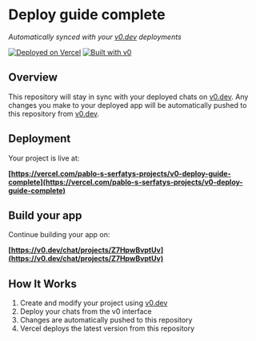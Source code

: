 # Deploy guide complete

*Automatically synced with your [v0.dev](https://v0.dev) deployments*

[![Deployed on Vercel](https://img.shields.io/badge/Deployed%20on-Vercel-black?style=for-the-badge&logo=vercel)](https://vercel.com/pablo-s-serfatys-projects/v0-deploy-guide-complete)
[![Built with v0](https://img.shields.io/badge/Built%20with-v0.dev-black?style=for-the-badge)](https://v0.dev/chat/projects/Z7HpwBvptUv)

## Overview

This repository will stay in sync with your deployed chats on [v0.dev](https://v0.dev).
Any changes you make to your deployed app will be automatically pushed to this repository from [v0.dev](https://v0.dev).

## Deployment

Your project is live at:

**[https://vercel.com/pablo-s-serfatys-projects/v0-deploy-guide-complete](https://vercel.com/pablo-s-serfatys-projects/v0-deploy-guide-complete)**

## Build your app

Continue building your app on:

**[https://v0.dev/chat/projects/Z7HpwBvptUv](https://v0.dev/chat/projects/Z7HpwBvptUv)**

## How It Works

1. Create and modify your project using [v0.dev](https://v0.dev)
2. Deploy your chats from the v0 interface
3. Changes are automatically pushed to this repository
4. Vercel deploys the latest version from this repository